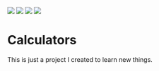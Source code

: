 ![](https://img.shields.io/github/license/adamnicol/calculators) 
![](https://img.shields.io/github/last-commit/adamnicol/calculators)
![](https://img.shields.io/github/languages/count/adamnicol/calculators)
![](https://img.shields.io/github/languages/top/adamnicol/calculators)

# Calculators
This is just a project I created to learn new things.